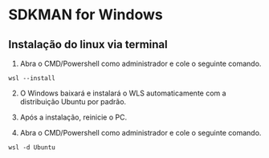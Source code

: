 # SDKMAN for Windows

## Instalação do linux via terminal

1. Abra o CMD/Powershell como administrador e cole o seguinte comando.

``` 
wsl --install
```

2. O Windows baixará e instalará o WLS automaticamente com a distribuição Ubuntu por padrão.

3. Após a instalação, reinicie o PC.

4. Abra o CMD/Powershell como administrador e cole o seguinte comando.

```
wsl -d Ubuntu
```